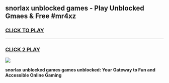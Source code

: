 
## snorlax unblocked games - Play Unblocked Gmaes & Free #mr4xz
<h3>
<a href="https://premium.freeplayer.one?title=snorlax_unblocked_games&ref=03M">CLICK TO PLAY</a></h3>
<hr>

<h3>
<a href="https://premium.freeplayer.one?title=snorlax_unblocked_games&ref=03M">CLICK 2 PLAY</a>
  
</h3>

<a href="https://premium.freeplayer.one?title=snorlax_unblocked_games&ref=03M"><img src="https://clearcache.store/games.png"></a>


**snorlax unblocked games games unblocked: Your Gateway to Fun and Accessible Online Gaming**
